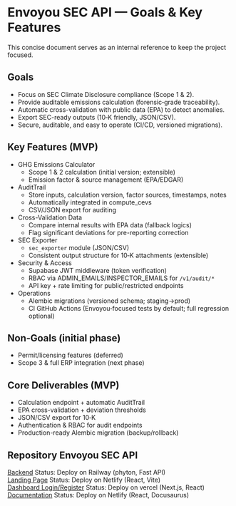 # Envoyou SEC API — Goals & Key Features

This concise document serves as an internal reference to keep the project focused.

## Goals

- Focus on SEC Climate Disclosure compliance (Scope 1 & 2).
- Provide auditable emissions calculation (forensic‑grade traceability).
- Automatic cross-validation with public data (EPA) to detect anomalies.
- Export SEC-ready outputs (10‑K friendly, JSON/CSV).
- Secure, auditable, and easy to operate (CI/CD, versioned migrations).

## Key Features (MVP)

- GHG Emissions Calculator
  - Scope 1 & 2 calculation (initial version; extensible)
  - Emission factor & source management (EPA/EDGAR)
- AuditTrail
  - Store inputs, calculation version, factor sources, timestamps, notes
  - Automatically integrated in compute_cevs
  - CSV/JSON export for auditing
- Cross-Validation Data
  - Compare internal results with EPA data (fallback logics)
  - Flag significant deviations for pre-reporting correction
- SEC Exporter
  - `sec_exporter` module (JSON/CSV)
  - Consistent output structure for 10‑K attachments (extensible)
- Security & Access
  - Supabase JWT middleware (token verification)
  - RBAC via ADMIN_EMAILS/INSPECTOR_EMAILS for `/v1/audit/*`
  - API key + rate limiting for public/restricted endpoints
- Operations
  - Alembic migrations (versioned schema; staging→prod)
  - CI GitHub Actions (Envoyou‑focused tests by default; full regression optional)

## Non‑Goals (initial phase)

- Permit/licensing features (deferred)
- Scope 3 & full ERP integration (next phase)

## Core Deliverables (MVP)

- Calculation endpoint + automatic AuditTrail
- EPA cross-validation + deviation thresholds
- JSON/CSV export for 10‑K
- Authentication & RBAC for audit endpoints
- Production-ready Alembic migration (backup/rollback)

## Repository Envoyou SEC API

[Backend](https://github.com/ENVOYou/envoyou-sec-api) Status: Deploy on Railway (phyton, Fast API)  
[Landing Page](https://github.com/ENVOYou/envoyou-landing) Status: Deploy on Netlify (React, Vite)  
[Dashboard Login/Register](https://github.com/ENVOYou/app-envoyou-sec-api) Status: Deploy on vercel (Next.js, React)  
[Documentation](https://github.com/ENVOYou/envoyou-docs) Status: Deploy on Netlify (React, Docusaurus)
